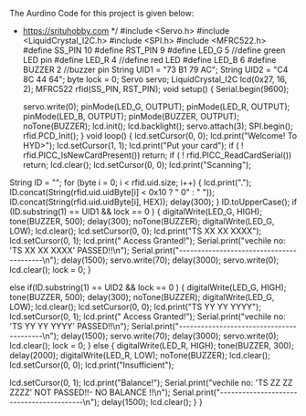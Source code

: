 The Aurdino Code for this project is given below:

 * https://srituhobby.com
 */
#include <Servo.h>
#include <LiquidCrystal_I2C.h>
#include <SPI.h>
#include <MFRC522.h>
#define SS_PIN 10
#define RST_PIN 9
#define LED_G 5 //define green LED pin
#define LED_R 4 //define red LED
#define LED_B 6
#define BUZZER 2 //buzzer pin
String UID1 = "73 B1 79 AC";
String UID2 = "C4 8C 44 64";
byte lock = 0;
Servo servo;
LiquidCrystal_I2C lcd(0x27, 16, 2);
MFRC522 rfid(SS_PIN, RST_PIN);
void setup() {
  Serial.begin(9600);
                                    
    servo.write(0);
  pinMode(LED_G, OUTPUT);
  pinMode(LED_R, OUTPUT);
  pinMode(LED_B, OUTPUT);
  pinMode(BUZZER, OUTPUT);
  noTone(BUZZER);
  lcd.init();
  lcd.backlight();
  servo.attach(3);
  SPI.begin();
  rfid.PCD_Init();
}
void loop() {
  lcd.setCursor(0, 0);
  lcd.print("Welcome! To HYD>");
  lcd.setCursor(1, 1);
  lcd.print("Put your card");
  if ( ! rfid.PICC_IsNewCardPresent())
    return;
  if ( ! rfid.PICC_ReadCardSerial())
    return;
  lcd.clear();
  lcd.setCursor(0, 0);
  lcd.print("Scanning");
                                          
  String ID = "";
for (byte i = 0; i < rfid.uid.size; i++) {
  lcd.print(".");
  ID.concat(String(rfid.uid.uidByte[i] < 0x10 ? " 0" : " "));
  ID.concat(String(rfid.uid.uidByte[i], HEX));
  delay(300);
}
ID.toUpperCase();
if (ID.substring(1) == UID1 && lock == 0 ) {
  digitalWrite(LED_G, HIGH);
  tone(BUZZER, 500);
  delay(300);
  noTone(BUZZER);
  digitalWrite(LED_G, LOW);
  lcd.clear();
  lcd.setCursor(0, 0);
  lcd.print("TS XX XX XXXX");
  lcd.setCursor(0, 1);
  lcd.print(" Access Granted!");
  Serial.print("vechile no: 'TS XX XX XXXX' PASSED!!\n");
  Serial.print("-----------------------------------------\n");
  delay(1500);
  servo.write(70);
  delay(3000);
  servo.write(0);
  lcd.clear();
  lock = 0;
}
                                                                
  else if(ID.substring(1) == UID2 && lock == 0 ) {
  digitalWrite(LED_G, HIGH);
  tone(BUZZER, 500);
  delay(300);
  noTone(BUZZER);
  digitalWrite(LED_G, LOW);
  lcd.clear();
  lcd.setCursor(0, 0);
  lcd.print("TS YY YY YYYY");
  lcd.setCursor(0, 1);
  lcd.print(" Access Granted!");
  Serial.print("vechile no: 'TS YY YY YYYY' PASSED!!\n");
  Serial.print("-----------------------------------------\n");
  delay(1500);
  servo.write(70);
  delay(3000);
  servo.write(0);
  lcd.clear();
  lock = 0;
} else {
  digitalWrite(LED_R, HIGH);
  tone(BUZZER, 300);
  delay(2000);
  digitalWrite(LED_R, LOW);
  noTone(BUZZER);
  lcd.clear();
  lcd.setCursor(0, 0);
  lcd.print("Insufficient");
                                                      
lcd.setCursor(0, 1);
    lcd.print("Balance!");
    Serial.print("vechile no: 'TS ZZ ZZ ZZZZ' NOT PASSED!!- NO BALANCE
!!\n");
    Serial.print("-----------------------------------------\n");
    delay(1500);
    lcd.clear();
} }
